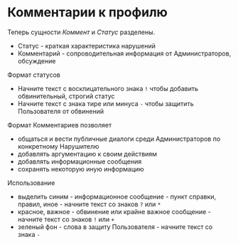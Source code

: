 # Комментарии к профилю

Теперь сущности _Коммент_ и _Статус_ разделены.
* Статус - краткая характеристика нарушений
* Комментарий - сопроводительная информация от Администраторов, обсуждение

Формат статусов
* Начните текст с восклицательного знака `!` чтобы добавить обвинительный, строгий статус
* Начните текст с знака тире или минуса `-` чтобы защитить Пользователя от обвинений

Формат Комментариев позволяет
* общаться и вести публичные диалоги среди Администраторов по конкретному Нарушителю
* добавлять аргументацию к своим действиям
* добавлять информационные сообщения
* сохранять некоторую иную информацию

Использование
* выделить синим - информационное сообщение - пункт справки, правил, иное - начните текст со знаков `?` или `*`
* красное, важное - обвинение или крайне важное сообщение - начните текст со знаков `!` или `+`
* зеленый фон - слова в защиту Пользователя - начните текст со знака `-`
